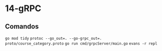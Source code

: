 # 14-gRPC

## Comandos

`go mod tidy`
`protoc --go_out=. --go-grpc_out=. proto/course_category.proto`
`go run cmd/grpcServer/main.go`
`evans -r repl`
